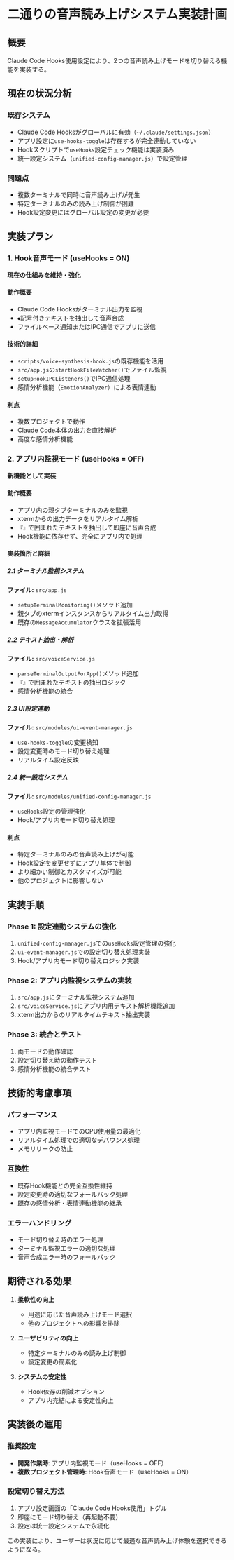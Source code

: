 # 二通りの音声読み上げシステム実装計画

## 概要
Claude Code Hooks使用設定により、2つの音声読み上げモードを切り替える機能を実装する。

## 現在の状況分析

### 既存システム
- Claude Code Hooksがグローバルに有効（`~/.claude/settings.json`）
- アプリ設定に`use-hooks-toggle`は存在するが完全連動していない
- Hookスクリプトで`useHooks`設定チェック機能は実装済み
- 統一設定システム（`unified-config-manager.js`）で設定管理

### 問題点
- 複数ターミナルで同時に音声読み上げが発生
- 特定ターミナルのみの読み上げ制御が困難
- Hook設定変更にはグローバル設定の変更が必要

## 実装プラン

### 1. Hook音声モード (useHooks = ON)
**現在の仕組みを維持・強化**

#### 動作概要
- Claude Code Hooksがターミナル出力を監視
- `⏺`記号付きテキストを抽出して音声合成
- ファイルベース通知またはIPC通信でアプリに送信

#### 技術的詳細
- `scripts/voice-synthesis-hook.js`の既存機能を活用
- `src/app.js`の`startHookFileWatcher()`でファイル監視
- `setupHookIPCListeners()`でIPC通信処理
- 感情分析機能（`EmotionAnalyzer`）による表情連動

#### 利点
- 複数プロジェクトで動作
- Claude Code本体の出力を直接解析
- 高度な感情分析機能

### 2. アプリ内監視モード (useHooks = OFF)
**新機能として実装**

#### 動作概要
- アプリ内の親タブターミナルのみを監視
- xtermからの出力データをリアルタイム解析
- `『』`で囲まれたテキストを抽出して即座に音声合成
- Hook機能に依存せず、完全にアプリ内で処理

#### 実装箇所と詳細

##### 2.1 ターミナル監視システム
**ファイル:** `src/app.js`
- `setupTerminalMonitoring()`メソッド追加
- 親タブのxtermインスタンスからリアルタイム出力取得
- 既存の`MessageAccumulator`クラスを拡張活用

##### 2.2 テキスト抽出・解析
**ファイル:** `src/voiceService.js`
- `parseTerminalOutputForApp()`メソッド追加
- `『』`で囲まれたテキストの抽出ロジック
- 感情分析機能の統合

##### 2.3 UI設定連動
**ファイル:** `src/modules/ui-event-manager.js`
- `use-hooks-toggle`の変更検知
- 設定変更時のモード切り替え処理
- リアルタイム設定反映

##### 2.4 統一設定システム
**ファイル:** `src/modules/unified-config-manager.js`
- `useHooks`設定の管理強化
- Hook/アプリ内モード切り替え処理

#### 利点
- 特定ターミナルのみの音声読み上げが可能
- Hook設定を変更せずにアプリ単体で制御
- より細かい制御とカスタマイズが可能
- 他のプロジェクトに影響しない

## 実装手順

### Phase 1: 設定連動システムの強化
1. `unified-config-manager.js`での`useHooks`設定管理の強化
2. `ui-event-manager.js`での設定切り替え処理実装
3. Hook/アプリ内モード切り替えロジック実装

### Phase 2: アプリ内監視システムの実装
1. `src/app.js`にターミナル監視システム追加
2. `src/voiceService.js`にアプリ内用テキスト解析機能追加
3. xterm出力からのリアルタイムテキスト抽出実装

### Phase 3: 統合とテスト
1. 両モードの動作確認
2. 設定切り替え時の動作テスト
3. 感情分析機能の統合テスト

## 技術的考慮事項

### パフォーマンス
- アプリ内監視モードでのCPU使用量の最適化
- リアルタイム処理での適切なデバウンス処理
- メモリリークの防止

### 互換性
- 既存Hook機能との完全互換性維持
- 設定変更時の適切なフォールバック処理
- 既存の感情分析・表情連動機能の継承

### エラーハンドリング
- モード切り替え時のエラー処理
- ターミナル監視エラーの適切な処理
- 音声合成エラー時のフォールバック

## 期待される効果

1. **柔軟性の向上**
   - 用途に応じた音声読み上げモード選択
   - 他のプロジェクトへの影響を排除

2. **ユーザビリティの向上**
   - 特定ターミナルのみの読み上げ制御
   - 設定変更の簡素化

3. **システムの安定性**
   - Hook依存の削減オプション
   - アプリ内完結による安定性向上

## 実装後の運用

### 推奨設定
- **開発作業時**: アプリ内監視モード（useHooks = OFF）
- **複数プロジェクト管理時**: Hook音声モード（useHooks = ON）

### 設定切り替え方法
1. アプリ設定画面の「Claude Code Hooks使用」トグル
2. 即座にモード切り替え（再起動不要）
3. 設定は統一設定システムで永続化

この実装により、ユーザーは状況に応じて最適な音声読み上げ体験を選択できるようになる。